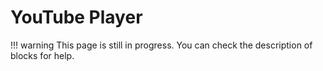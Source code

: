 # YouTube Player

!!! warning
    This page is still in progress. You can check the description of blocks for help.
